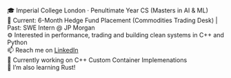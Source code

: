 <!--### Hi there 👋-->

<!--
**Vivian-Lopez/Vivian-Lopez** is a ✨ _special_ ✨ repository because its `README.md` (this file) appears on your GitHub profile.

Here are some ideas to get you started:

- 🔭 I’m currently working on ...
- 🌱 I’m currently learning ...
- 👯 I’m looking to collaborate on ...
- 🤔 I’m looking for help with ...
- 💬 Ask me about ...
- 📫 How to reach me: ...
- 😄 Pronouns: ...
- ⚡ Fun fact: ...
-->
<!-- - A full-stack project I'm currently working on is a wallpaper generator that uses GANs to create unique wallpapers. -->

🎓 Imperial College London · Penultimate Year CS (Masters in AI & ML)  
💼 Current: 6-Month Hedge Fund Placement (Commodities Trading Desk) | Past: SWE Intern @ JP Morgan  
⚙️ Interested in performance, trading and building clean systems in C++ and Python  
📫 Reach me on [LinkedIn](https://www.linkedin.com/in/vivian-l-7a4293243/)     
🔭 Currently working on C++ Custom Container Implemenations   
🌱 I’m also learning Rust!   
